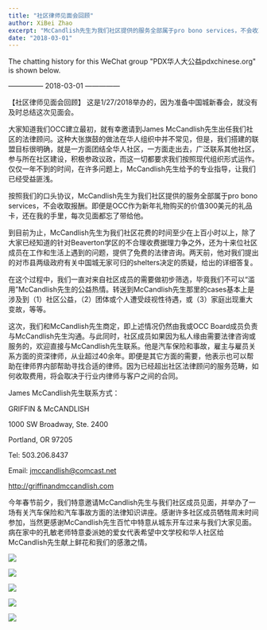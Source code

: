 ```yaml
---
title: "社区律师见面会回顾"
author: XiBei Zhao
excerpt: "McCandlish先生为我们社区提供的服务全部属于pro bono services，不会收取报酬。到目前为止，McCandlish先生为我们社区花费的时间至少在上百小时以上，除了大家已经知道的针对Beaverton学区的不合理收费据理力争之外，还为十来位社区成员在工作和生活上遇到的问题，提供了免费的法律咨询。两天前，他对我们提出的对市县两级政府有关中国城无家可归的shelters决定的质疑，给出的详细答复。"
date: "2018-03-01"
---
```


The chatting history for this WeChat group "PDX华人大公益pdxchinese.org" is shown below.

—————  2018-03-01  —————

【社区律师见面会回顾】 这是1/27/2018举办的，因为准备中国城新春会，就没有及时总结这次见面会。

大家知道我们OCC建立最初，就有幸邀请到James McCandlish先生出任我们社区的法律顾问。这种大张旗鼓的做法在华人组织中并不常见，但是，我们搭建的联盟目标很明确，就是一方面团结全华人社区，一方面走出去，广泛联系其他社区，参与所在社区建设，积极参政议政，而这一切都要求我们按照现代组织形式运作。仅仅一年不到的时间，在许多问题上，McCandlish先生给予的专业指导，让我们已经受益匪浅。

按照我们的口头协议，McCandlish先生为我们社区提供的服务全部属于pro bono services，不会收取报酬。即便是OCC作为新年礼物购买的价值300美元的礼品卡，还在我的手里，每次见面都忘了带给他。

到目前为止，McCandlish先生为我们社区花费的时间至少在上百小时以上，除了大家已经知道的针对Beaverton学区的不合理收费据理力争之外，还为十来位社区成员在工作和生活上遇到的问题，提供了免费的法律咨询。两天前，他对我们提出的对市县两级政府有关中国城无家可归的shelters决定的质疑，给出的详细答复。

在这个过程中，我们一直对来自社区成员的需要做初步筛选，毕竟我们不可以“滥用”McCandlish先生的公益热情。转送到McCandlish先生那里的cases基本上是涉及到（1）社区公益，（2）团体或个人遭受歧视性待遇，或（3）家庭出现重大变故，等等。

这次，我们和McCandlish先生商定，即上述情况仍然由我或OCC Board成员负责与McCandlish先生沟通。与此同时，社区成员如果因为私人缘由需要法律咨询或服务的，欢迎直接与McCandlish先生联系。他是汽车保险和事故，雇主与雇员关系方面的资深律师，从业超过40余年。即便是其它方面的需要，他表示也可以帮助在律师界内部帮助寻找合适的律师。因为已经超出社区法律顾问的服务范畴，如何收取费用，将会取决于行业内律师与客户之间的合同。

James McCandlish先生联系方式：

GRIFFIN & McCANDLISH

1000 SW Broadway, Ste. 2400

Portland, OR 97205

Tel: 503.206.8437

Email: jmccandlish@comcast.net

http://griffinandmccandlish.com

今年春节前夕，我们特意邀请McCandlish先生与我们社区成员见面，并举办了一场有关汽车保险和汽车事故方面的法律知识讲座。感谢许多社区成员牺牲周末时间参加，当然更感谢McCandlish先生百忙中特意从城东开车过来与我们大家见面。病在家中的孔敏老师特意委派她的爱女代表希望中文学校和华人社区给McCandlish先生献上鲜花和我们的感激之情。

![](https://res.cloudinary.com/dhngj18do/image/upload/f_auto,q_auto/v1/images/92f28b7703449da028e61a6726a5347c)

![](https://res.cloudinary.com/dhngj18do/image/upload/f_auto,q_auto/v1/images/c45a00596aa07c6f780d7a077c2cfdb7)

![](https://res.cloudinary.com/dhngj18do/image/upload/f_auto,q_auto/v1/images/f9064ca2b76292855a8f065d02e2ed4a)

![](https://res.cloudinary.com/dhngj18do/image/upload/f_auto,q_auto/v1/images/860c7502a791f98c892979b45b90ceae)

![](https://res.cloudinary.com/dhngj18do/image/upload/f_auto,q_auto/v1/images/4bbe44d7e849293056a31ef9fe2bbcea)
